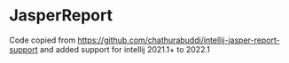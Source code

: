 # JasperReport

Code copied from https://github.com/chathurabuddi/intellij-jasper-report-support and added support for intellij 2021.1+ to 2022.1

